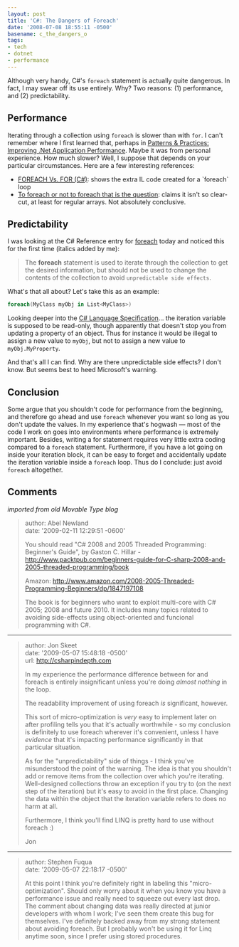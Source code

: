 ```yaml
---
layout: post
title: 'C#: The Dangers of Foreach'
date: '2008-07-08 18:55:11 -0500'
basename: c_the_dangers_o
tags:
- tech
- dotnet
- performance
---
```


Although very handy, C#'s `foreach` statement is actually quite dangerous. In
fact, I may swear off its use entirely. Why? Two reasons: (1) performance, and
(2) predictability.

<!--more-->

## Performance

Iterating through a collection using `foreach` is slower than with `for`. I
can't remember where I first learned that, perhaps in <a
href="http://msdn.microsoft.com/en-us/library/ms998547.aspx">Patterns &amp;
Practices: Improving .Net Application Performance</a>. Maybe it was from
personal experience. How much slower? Well, I suppose that depends on your
particular circumstances. Here are a few interesting references:

<ul>
	<li><a href="http://www.codeproject.com/KB/cs/foreach.aspx">FOREACH Vs. FOR 
	(C#)</a>: shows the extra IL code created for a `foreach` loop</li>
	<li>
	<a href="http://blogs.msdn.com/kevin_ransom/archive/2004/04/19/116072.aspx">
	To foreach or not to foreach that is the question</a>: claims it isn't so clear-cut, 
	at least for regular arrays. Not absolutely conclusive.</li>
</ul>

## Predictability

I was looking at the C# Reference entry for <a
href="http://msdn.microsoft.com/en-us/library/ttw7t8t6(VS.80).aspx">foreach</a>
today and noticed this for the first time (italics added by me):

> The **foreach** statement is used to iterate through the collection to get the
> desired information, but should not be used to change the contents of the
> collection to avoid `unpredictable side effects`.

What's that all about? Let's take this as an example:

```csharp
foreach(MyClass myObj in List<MyClass>)
```

Looking deeper into the <a
href="http://msdn.microsoft.com/en-us/library/ms228593(VS.80).aspx">C# Language
Specification</a>... the iteration variable is supposed to be read-only, though
apparently that doesn't stop you from updating a property of an object. Thus for
instance it would be illegal to assign a new value to `myObj`, but not to assign
a new value to `myObj.MyProperty`.

And that's all I can find. Why are there unpredictable side effects? I don't
know. But seems best to heed Microsoft's warning.

## Conclusion

Some argue that you shouldn't code for performance from the beginning, and
therefore go ahead and use `foreach` whenever you want so long as you don't
update the values. In my experience that's hogwash &mdash; most of the code I
work on goes into environments where performance is extremely important.
Besides, writing a for statement requires very little extra coding compared to a
`foreach` statement. Furthermore, if you have a lot going on inside your
iteration block, it can be easy to forget and accidentally update the iteration
variable inside a `foreach` loop. Thus do I conclude: just avoid `foreach`
altogether.

## Comments

_imported from old Movable Type blog_

> author: Abel Newland\
> date: '2009-02-11 12:29:51 -0600'
>
> You should read "C# 2008 and 2005 Threaded Programming: Beginner's Guide", by Gaston C. Hillar - http://www.packtpub.com/beginners-guide-for-C-sharp-2008-and-2005-threaded-programming/book
> 
> Amazon: http://www.amazon.com/2008-2005-Threaded-Programming-Beginners/dp/1847197108
>
> The book is for beginners who want to exploit multi-core with C# 2005; 2008
> and future 2010. It includes many topics related to avoiding side-effects
> using object-oriented and funcional programming with C#.

---

> author: Jon Skeet\
> date: '2009-05-07 15:48:18 -0500'\
> url: http://csharpindepth.com
>
> In my experience the performance difference between for and foreach is
> entirely insignificant unless you're doing *almost nothing* in the loop.
>
> The readability improvement of using foreach *is* significant, however.
>
> This sort of micro-optimization is *very* easy to implement later on after
> profiling tells you that it's actually worthwhile - so my conclusion is
> definitely to use foreach wherever it's convenient, unless I have *evidence*
> that it's impacting performance significantly in that particular situation.
> 
> As for the "unpredictability" side of things - I think you've misunderstood
> the point of the warning. The idea is that you shouldn't add or remove items
> from the collection over which you're iterating. Well-designed collections
> throw an exception if you try to (on the next step of the iteration) but it's
> easy to avoid in the first place. Changing the data within the object that the
> iteration variable refers to does no harm at all.
>
> Furthermore, I think you'll find LINQ is pretty hard to use without foreach :)
>
> Jon

---

> author: Stephen Fuqua\
> date: '2009-05-07 22:18:17 -0500'
>
> At this point I think you're definitely right in labeling this
> "micro-optimization". Should only worry about it when you know you have a
> performance issue and really need to squeeze out every last drop. The comment
> about changing data was really directed at junior developers with whom I work;
> I've seen them create this bug for themselves. I've definitely backed away
> from my strong statement about avoiding foreach. But I probably won't be using
> it for Linq anytime soon, since I prefer using stored procedures.

